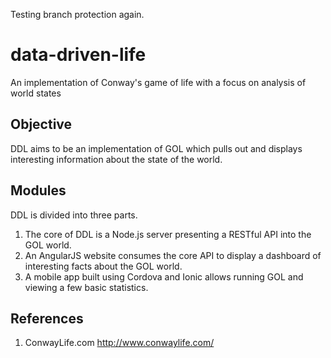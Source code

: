 Testing branch protection again.

# data-driven-life
An implementation of Conway's game of life with a focus on analysis of world states

## Objective

DDL aims to be an implementation of GOL which pulls out and displays interesting information about the state of the world.

## Modules

DDL is divided into three parts.

1. The core of DDL is a Node.js server presenting a RESTful API into the GOL world.
2. An AngularJS website consumes the core API to display a dashboard of interesting facts about the GOL world.
3. A mobile app built using Cordova and Ionic allows running GOL and viewing a few basic statistics.

## References

1. ConwayLife.com http://www.conwaylife.com/
